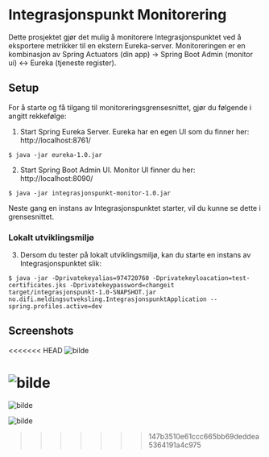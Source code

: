 # Integrasjonspunkt Monitorering

Dette prosjektet gjør det mulig å monitorere Integrasjonspunktet ved å eksportere metrikker til en ekstern Eureka-server.
Monitoreringen er en kombinasjon av Spring Actuators (din app) -> Spring Boot Admin (monitor ui) <-> Eureka (tjeneste register).

## Setup

For å starte og få tilgang til monitoreringsgrensesnittet, gjør du følgende i angitt rekkefølge:

1) Start Spring Eureka Server. Eureka har en egen UI som du finner her: http://localhost:8761/

```shell
$ java -jar eureka-1.0.jar
```

2) Start Spring Boot Admin UI. Monitor UI finner du her: http://localhost:8090/

```shell
$ java -jar integrasjonspunkt-monitor-1.0.jar
```

Neste gang en instans av Integrasjonspunktet starter, vil du kunne se dette i grensesnittet.

### Lokalt utviklingsmiljø

3) Dersom du tester på lokalt utviklingsmiljø, kan du starte en instans av Integrasjonspunktet slik:

```shell
$ java -jar -Dprivatekeyalias=974720760 -Dprivatekeyloacation=test-certificates.jks -Dprivatekeypassword=changeit 
target/integrasjonspunkt-1.0-SNAPSHOT.jar no.difi.meldingsutveksling.IntegrasjonspunktApplication --spring.profiles.active=dev
```

## Screenshots

<<<<<<< HEAD
![bilde](https://github.com/difi/meldingsutveksling-mellom-offentlige-virksomheter/blob/SpringBoot/praktiskprove/monitorering/metrics1.png "Toppmeny med statusinfo")

![bilde](https://github.com/difi/meldingsutveksling-mellom-offentlige-virksomheter/blob/SpringBoot/praktiskprove/monitorering/metrics2.png "Grafer og metrikker")
=======
![bilde](https://github.com/difi/meldingsutveksling-mellom-offentlige-virksomheter/blob/master/monitorering/metrics1.png "Toppmeny med statusinfo")

![bilde](https://github.com/difi/meldingsutveksling-mellom-offentlige-virksomheter/blob/master/monitorering/metrics2.png "Grafer og metrikker")
>>>>>>> 147b3510e61ccc665bb69deddea5364191a4c975
